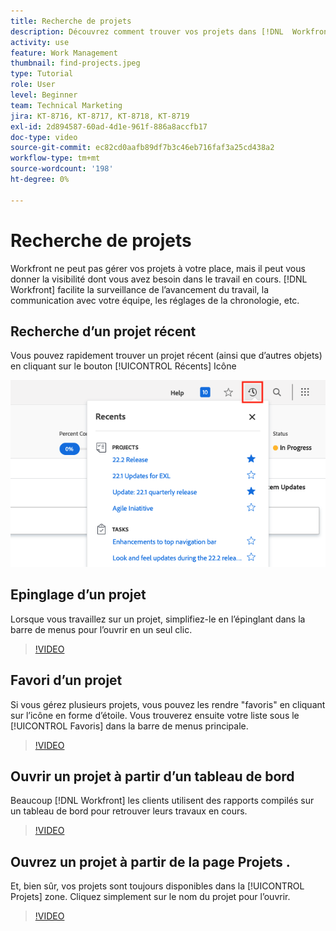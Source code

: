 ```yaml
---
title: Recherche de projets
description: Découvrez comment trouver vos projets dans [!DNL  Workfront] à l’aide de pin’s, de favoris, de tableaux de bord et de la variable [!UICONTROL Projets] page.
activity: use
feature: Work Management
thumbnail: find-projects.jpeg
type: Tutorial
role: User
level: Beginner
team: Technical Marketing
jira: KT-8716, KT-8717, KT-8718, KT-8719
exl-id: 2d894587-60ad-4d1e-961f-886a8accfb17
doc-type: video
source-git-commit: ec82cd0aafb89df7b3c46eb716faf3a25cd438a2
workflow-type: tm+mt
source-wordcount: '198'
ht-degree: 0%

---
```


# Recherche de projets

Workfront ne peut pas gérer vos projets à votre place, mais il peut vous donner la visibilité dont vous avez besoin dans le travail en cours. [!DNL Workfront] facilite la surveillance de l’avancement du travail, la communication avec votre équipe, les réglages de la chronologie, etc.

<!---
In this section, you will learn how to:

Find your projects in [!DNL Workfront]
Make your project visible to stakeholders
Find project communications
Use [!DNL Workfront] features when reviewing the task list to monitor project progress
--->

## Recherche d’un projet récent

Vous pouvez rapidement trouver un projet récent (ainsi que d’autres objets) en cliquant sur le bouton [!UICONTROL Récents] Icône

![[!UICONTROL État] champ développé dans l’en-tête du projet](assets/recents.png)

## Epinglage d’un projet

Lorsque vous travaillez sur un projet, simplifiez-le en l’épinglant dans la barre de menus pour l’ouvrir en un seul clic.

>[!VIDEO](https://video.tv.adobe.com/v/335038/?quality=12&learn=on)

## Favori d’un projet

Si vous gérez plusieurs projets, vous pouvez les rendre &quot;favoris&quot; en cliquant sur l’icône en forme d’étoile. Vous trouverez ensuite votre liste sous le [!UICONTROL Favoris] dans la barre de menus principale.

>[!VIDEO](https://video.tv.adobe.com/v/335039/?quality=12&learn=on)


## Ouvrir un projet à partir d’un tableau de bord

Beaucoup [!DNL Workfront] les clients utilisent des rapports compilés sur un tableau de bord pour retrouver leurs travaux en cours.

>[!VIDEO](https://video.tv.adobe.com/v/335041/?quality=12&learn=on)


## Ouvrez un projet à partir de la page Projets .

Et, bien sûr, vos projets sont toujours disponibles dans la [!UICONTROL Projets] zone. Cliquez simplement sur le nom du projet pour l’ouvrir.

>[!VIDEO](https://video.tv.adobe.com/v/335040/?quality=12&learn=on)
